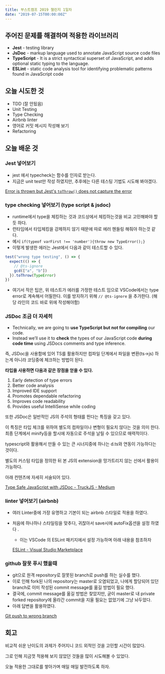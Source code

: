 ```yaml
---
title: 부스트캠프 2019 챌린지 1일차
date: "2019-07-15T00:00:00Z"
---
```


## 주어진 문제를 해결하며 적용한 라이브러리

- **Jest** - testing library
- **JsDoc** - markup language used to annotate JavaScript source code files
- **TypeScript** - It is a strict syntactical superset of JavaScript, and adds optional static typing to the language.
- **ESLint** - static code analysis tool for identifying problematic patterns found in JavaScript code

## 오늘 시도한 것

- TDD (잘 안됬음)
- Unit Testing
- Type Checking
- Airbnb linter
- 영어로 커밋 메시지 작성해 보기
- Refactoring

## 오늘 배운 것

### Jest 넣어보기

- jest 에서 typecheck는 함수를 인자로 받는다.
- 지금은 unit test만 작성 하였지만, 추후에는 다른 테스팅 기법도 시도해 봐야겠다.

[Error is thrown but Jest's `toThrow()` does not capture the error](https://stackoverflow.com/questions/47397208/error-is-thrown-but-jests-tothrow-does-not-capture-the-error)

### type checking 넣어보기 (type script & jsdoc)

- runtime에서 type을 체킹하는 것과 코드상에서 체킹하는것을 비교 고민해봐야 할듯 하다.
- 런타임에서 타입체킹을 강제하지 않기 때문에 따로 에러 헨들링 해줘야 하는것 같다.
- 예시 `if(typeof varFirst !== 'number'){throw new TypeError();}`
- 이렇게 발생한 에러는 Jest에서 다음과 같이 테스트할 수 있다.

```js
test("wrong type testing", () => {
  expect(() => {
    // @ts-ignore
    gcd(["a", "b"])
  }).toThrow(TypeError)
})
```

- 여기서 작은 팁은, 위 테스트가 에러를 가정한 테스트 임으로 VSCode에서는 type error로 계속해서 어필한다. 이를 방지하기 위해 `// @ts-ignore` 을 추가한다. (해당 라인의 코드 바로 위에 작성해야함)

### JSDoc 조금 더 자세히

- Technically, we are going to **use TypeScript but not for compiling** our code.
- Instead we’ll use it to **check** the types of our JavaScript code **during code time** using JSDocs comments and type inference.

즉, JSDoc을 사용함에 있어 TS를 활용하지만 컴파일 단계에서 파일을 변환(ts→js) 하는게 아니라 코딩중에 체크하는 방법이 된다.

**타입을 사용하면 다음과 같은 장점을 얻을 수 있다.**

1. Early detection of type errors
2. Better code analysis
3. Improved IDE support
4. Promotes dependable refactoring
5. Improves code readability
6. Provides useful IntelliSense while coding

또한 JSDoc은 일반적인 JS의 주석의 형태를 띈다는 특징을 갖고 있다.

이 특징은 타입 체크를 위하여 별도의 컴파일이나 변형이 필요치 않다는 것을 의미 한다. 최종 단계에서 minify등을 할시에 자동으로 주석을 날릴 수 있으므로 매력적이다.

typescript와 활용해서 만들 수 있는 큰 시너지중에 하나는 d.ts와 연동이 가능하다는 것이다.

별도의 커스텀 타입을 정의한 뒤 본 JS의 extension을 망가트리지 않는 선에서 활용이 가능하다.

아래 컨텐츠에 자세히 서술되어 있다.

[Type Safe JavaScript with JSDoc - TruckJS - Medium](https://medium.com/@trukrs/type-safe-javascript-with-jsdoc-7a2a63209b76)

### linter 넣어보기 (airbnb)

- 여러 Linter중에 가장 유명하고 기본이 되는 airbnb 스타일로 적용을 하였다.
- 처음에 하나하나 스타일링을 맞추다, 귀찮아서 save시에 autoFix옵션을 설정 하였다 .

  - 이는 VSCode 의 ESLint 패키지에서 설정 가능하며 아래 내용을 참조하자

  [ESLint - Visual Studio Marketplace](https://marketplace.visualstudio.com/items?itemName=dbaeumer.vscode-eslint)

### github 잘못 푸시 했을때

- git으로 원격 repository로 잘못된 branch로 push를 하는 실수를 했다.
- 이로 인해 fork된 나의 repository는 master로 오염되었고, 나에게 할당되어 있던 branch로 이미 작성된 commit message를 옮길 방법이 필요 했다.
- 결국에, commit message를 옮길 방법은 찾았지만, 굳이 master로 내 private forked repository에 올라간 commit을 지울 필요는 없었기에 그냥 놔두었다.
- 아래 답변을 활용하였다.

[Git push to wrong branch](https://stackoverflow.com/questions/6465699/git-push-to-wrong-branch)

###

## 회고

비교적 쉬운 난이도의 과제가 주어지니 코드 외적인 것을 고민할 시간이 많았다.

그로 인해 지금껏 적용해 보지 않았던 것들을 많이 시도해볼 수 있었다.

오늘 적용한 그대로를 쌓아가며 매일 매일 발전하도록 하자.
